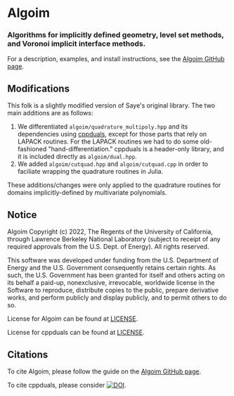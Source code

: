 # Algoim
### Algorithms for implicitly defined geometry, level set methods, and Voronoi implicit interface methods.

For a description, examples, and install instructions, see the [Algoim GitHub page](https://algoim.github.io/).

## Modifications

This folk is a slightly modified version of Saye's original library.  The two main additions are as follows:

1. We differentiated `algoim/quadrature_multipoly.hpp` and its dependencies using [cppduals](https://tesch1.gitlab.io/cppduals/index.html), except for those
   parts that rely on LAPACK routines.  For the LAPACK routines we had to do some old-fashioned "hand-differentiation."  cppduals
   is a header-only library, and it is included directly as `algoim/dual.hpp`.
3. We added `algoim/cutquad.hpp` and `algoim/cutquad.cpp` in order to faciliate wrapping the quadrature routines
   in Julia.

These additions/changes were only applied to the quadrature routines for domains implicitly-defined by multivariate polynomials.

## Notice

Algoim Copyright (c) 2022, The Regents of the University of California,
through Lawrence Berkeley National Laboratory (subject to receipt of any
required approvals from the U.S. Dept. of Energy). All rights reserved.

This software was developed under funding from the
U.S. Department of Energy and the U.S. Government consequently retains
certain rights. As such, the U.S. Government has been granted for
itself and others acting on its behalf a paid-up, nonexclusive,
irrevocable, worldwide license in the Software to reproduce,
distribute copies to the public, prepare derivative works, and perform
publicly and display publicly, and to permit others to do so.

License for Algoim can be found at [LICENSE](LICENSE).

License for cppduals can be found at [LICENSE](CPPDUALS_LICENSE.txt).

## Citations 

To cite Algoim, please follow the guide on the [Algoim GitHub page](https://algoim.github.io/).

To cite cppduals, please consider [![DOI](https://joss.theoj.org/papers/10.21105/joss.01487/status.svg)](https://doi.org/10.21105/joss.01487).
